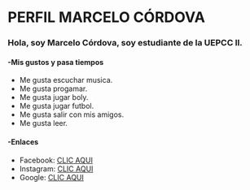 # PERFIL MARCELO CÓRDOVA
### Hola, soy Marcelo Córdova, soy estudiante de la UEPCC ll.

#### -Mis gustos y pasa tiempos
* Me gusta escuchar musica.
* Me gusta progamar.
* Me gusta jugar boly.
* Me gusta jugar futbol.
* Me gusta salir con mis amigos.
* Me gusta leer.
#### -Enlaces
* Facebook: [CLIC AQUI](https://www.facebook.com/?locale=es_LA)
* Instagram: [CLIC AQUI](https://www.instagram.com/)
* Google: [CLIC AQUI](https://www.google.com.ec/?hl=es)
  







